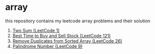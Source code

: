 # array
this repository contains my leetcode array problems and their solution 

1. [Two Sum (LeetCode 1)](https://leetcode.com/problems/two-sum/)
2. [Best Time to Buy and Sell Stock (LeetCode 121)](https://leetcode.com/problems/best-time-to-buy-and-sell-stock/)
3. [Remove Duplicates from Sorted Array (LeetCode 26)](https://leetcode.com/problems/remove-duplicates-from-sorted-array/)
4. [Palindrome Number (LeetCode 9)](https://leetcode.com/problems/palindrome-number/)

